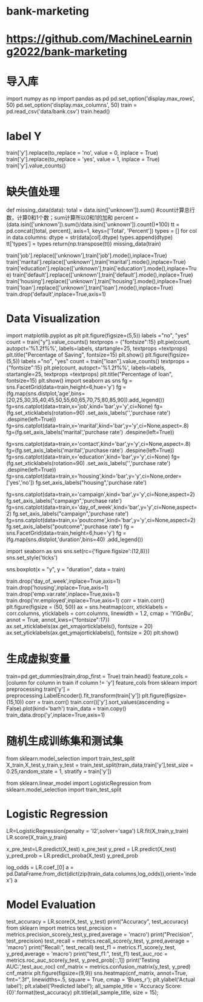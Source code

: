 # bank-marketing
# https://github.com/MachineLearning2022/bank-marketing
# 导入库
import numpy as np
import pandas as pd
pd.set_option('display.max_rows', 50)
pd.set_option('display.max_columns', 50)
train = pd.read_csv('data/bank.csv')
train.head()
# label Y
train['y'].replace(to_replace = 'no', value = 0, inplace = True)
train['y'].replace(to_replace = 'yes', value = 1, inplace = True)
train['y'].value_counts()
# 缺失值处理
def missing_data(data):
    total = data.isin(['unknown']).sum()
    #count计算总行数，计算0和1个数；sum计算所以0和1的加和
    percent = (data.isin(['unknown']).sum()/data.isin(['unknown']).count()*100)
    tt = pd.concat([total, percent], axis=1, keys=['Total', 'Percent'])
    types = []
    for col in data.columns:
        dtype = str(data[col].dtype)
        types.append(dtype)
    tt['types'] = types
    return(np.transpose(tt))
missing_data(train)

train['job'].replace(['unknown'],train['job'].mode(),inplace=True)
train['marital'].replace(['unknown'],train['marital'].mode(),inplace=True)
train['education'].replace(['unknown'],train['education'].mode(),inplace=True)
train['default'].replace(['unknown'],train['default'].mode(),inplace=True)
train['housing'].replace(['unknown'],train['housing'].mode(),inplace=True)
train['loan'].replace(['unknown'],train['loan'].mode(),inplace=True)
train.drop('default',inplace=True,axis=1)

# Data Visualization
import matplotlib.pyplot as plt
plt.figure(figsize=(5,5))
labels ="no", "yes"
count = train["y"].value_counts()
textprops = {"fontsize":15}
plt.pie(count,  autopct='%1.2f%%', labels=labels,  startangle=25, textprops =textprops)
plt.title("Percentage of Saving", fontsize=15)
plt.show()
plt.figure(figsize=(5,5))
labels ="no", "yes"
count = train["loan"].value_counts()
textprops = {"fontsize":15}
plt.pie(count,  autopct='%1.2f%%', labels=labels,  startangle=25, textprops =textprops)
plt.title("Percentage of loan", fontsize=15)
plt.show()
import seaborn as sns
fg = sns.FacetGrid(data=train,height=6,hue='y')
fg = (fg.map(sns.distplot,'age',bins=[20,25,30,35,40,45,50,55,60,65,70,75,80,85,90]).add_legend())
fg=sns.catplot(data=train,x='job',kind='bar',y='y',ci=None)
fg=(fg.set_xticklabels(rotation=90)
    .set_axis_labels('','purchase rate')
    .despine(left=True))   
fg=sns.catplot(data=train,x='marital',kind='bar',y='y',ci=None,aspect=.8)
fg=(fg.set_axis_labels('marital','purchase rate')
    .despine(left=True))
   
fg=sns.catplot(data=train,x='contact',kind='bar',y='y',ci=None,aspect=.8)
fg=(fg.set_axis_labels('marital','purchase rate')
    .despine(left=True))
fg=sns.catplot(data=train,x='education',kind='bar',y='y',ci=None)
fg=(fg.set_xticklabels(rotation=90)
    .set_axis_labels('','purchase rate')
    .despine(left=True))
fg=sns.catplot(data=train,x='housing',kind='bar',y='y',ci=None,order=['yes','no'])
fg.set_axis_labels("housing",'purchase rate')

fg=sns.catplot(data=train,x='campaign',kind='bar',y='y',ci=None,aspect=2)
fg.set_axis_labels("campaign",'purchase rate')
fg=sns.catplot(data=train,x='day_of_week',kind='bar',y='y',ci=None,aspect=2)
fg.set_axis_labels("campaign",'purchase rate')
fg=sns.catplot(data=train,x='poutcome',kind='bar',y='y',ci=None,aspect=2)
fg.set_axis_labels("poutcome",'purchase rate')
fg = sns.FacetGrid(data=train,height=6,hue='y')
fg = (fg.map(sns.distplot,'duration',bins=40) .add_legend())

import seaborn as sns
sns.set(rc={'figure.figsize':(12,8)})
sns.set_style('ticks') 

sns.boxplot(x = "y", y = "duration", data = train) 

train.drop('day_of_week',inplace=True,axis=1)
train.drop('housing',inplace=True,axis=1)
train.drop('emp.var.rate',inplace=True,axis=1)
train.drop('nr.employed',inplace=True,axis=1)
corr = train.corr()
plt.figure(figsize = (50, 50))
ax = sns.heatmap(corr, xticklabels = corr.columns, yticklabels = corr.columns, linewidth = 1.2, cmap = 'YlGnBu', annot = True, annot_kws={"fontsize":17})
ax.set_xticklabels(ax.get_xmajorticklabels(), fontsize = 20)
ax.set_yticklabels(ax.get_ymajorticklabels(), fontsize = 20)
plt.show()
# 生成虚拟变量
train=pd.get_dummies(train,drop_first = True)
train.head()
feature_cols = [column for column in train if column != 'y']
feature_cols
from sklearn import preprocessing
train['y'] = preprocessing.LabelEncoder().fit_transform(train['y'])
plt.figure(figsize=(15,10))
corr = train.corr()
train.corr()['y'].sort_values(ascending = False).plot(kind='barh')
train_data = train.copy()
train_data.drop('y',inplace=True,axis=1)

# 随机生成训练集和测试集
from sklearn.model_selection import train_test_split 
X_train,X_test,y_train,y_test = train_test_split(train_data,train['y'],test_size = 0.25,random_state = 1, stratify = train['y'])

from sklearn.linear_model import LogisticRegression
from sklearn.model_selection import train_test_split
# Logistic Regression
LR=LogisticRegression(penalty = 'l2',solver='saga')
LR.fit(X_train,y_train)
LR.score(X_train,y_train)

x_pre_test=LR.predict(X_test)
x_pre_test
y_pred = LR.predict(X_test)
y_pred_prob = LR.predict_proba(X_test) 
y_pred_prob

log_odds = LR.coef_[0]
a = pd.DataFrame.from_dict(dict(zip(train_data.columns,log_odds)),orient='index')
a
# Model Evaluation
test_accuracy = LR.score(X_test, y_test)
print("Accuracy", test_accuracy)
from sklearn import metrics
test_precision = metrics.precision_score(y_test,y_pred,average = 'macro')
print("Precision", test_precision)
test_recall = metrics.recall_score(y_test, y_pred,average = 'macro')
print("Recall:", test_recall)
test_f1 = metrics.f1_score(y_test, y_pred,average = 'macro')
print("test_f1:", test_f1)
test_auc_roc = metrics.roc_auc_score(y_test, y_pred_prob[::,1])
print('Testing AUC:',test_auc_roc)
cnf_matrix = metrics.confusion_matrix(y_test, y_pred)
cnf_matrix
plt.figure(figsize=(9,9))
sns.heatmap(cnf_matrix, annot=True, fmt=".3f", linewidths=.5, square = True, cmap = 'Blues_r');
plt.ylabel('Actual label');
plt.xlabel('Predicted label');
all_sample_title = 'Accuracy Score: {0}'.format(test_accuracy)
plt.title(all_sample_title, size = 15);
